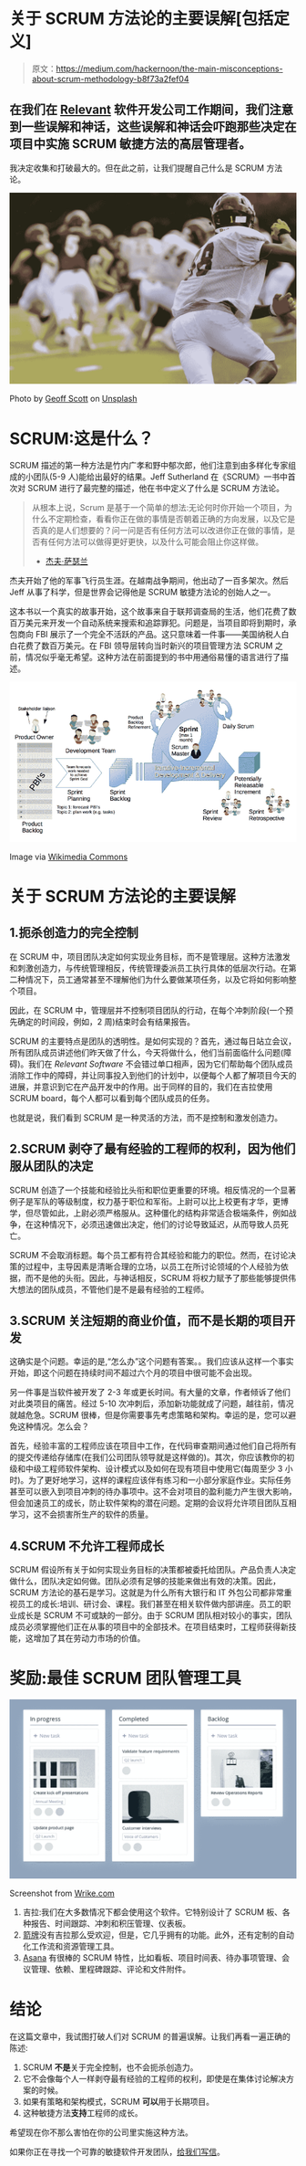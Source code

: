 # 关于 SCRUM 方法论的主要误解[包括定义]

> 原文：<https://medium.com/hackernoon/the-main-misconceptions-about-scrum-methodology-b8f73a2fef04>

## 在我们在 [Relevant](https://relevant.software/) 软件开发公司工作期间，我们注意到一些误解和神话，这些误解和神话会吓跑那些决定在项目中实施 SCRUM 敏捷方法的高层管理者。

我决定收集和打破最大的。但在此之前，让我们提醒自己什么是 SCRUM 方法论。

![](img/30c1d4ba5fffd30eec16d0fe1760760f.png)

Photo by [Geoff Scott](https://unsplash.com/@gscott16?utm_source=unsplash&utm_medium=referral&utm_content=creditCopyText) on [Unsplash](https://unsplash.com/search/photos/american-football?utm_source=unsplash&utm_medium=referral&utm_content=creditCopyText)

# SCRUM:这是什么？

SCRUM 描述的第一种方法是竹内广孝和野中郁次郎，他们注意到由多样化专家组成的小团队(5-9 人)能给出最好的结果。Jeff Sutherland 在《SCRUM》一书中首次对 SCRUM 进行了最完整的描述，他在书中定义了什么是 SCRUM 方法论。

> 从根本上说，Scrum 是基于一个简单的想法:无论何时你开始一个项目，为什么不定期检查，看看你正在做的事情是否朝着正确的方向发展，以及它是否真的是人们想要的？问一问是否有任何方法可以改进你正在做的事情，是否有任何方法可以做得更好更快，以及什么可能会阻止你这样做。
> - [杰夫·萨瑟兰](https://medium.com/u/1612936bed4e?source=post_page-----b8f73a2fef04--------------------------------)

杰夫开始了他的军事飞行员生涯。在越南战争期间，他出动了一百多架次。然后 Jeff 从事了科学，但是世界会记得他是 SCRUM 敏捷方法论的创始人之一。

这本书以一个真实的故事开始，这个故事来自于联邦调查局的生活，他们花费了数百万美元来开发一个自动系统来搜索和追踪罪犯。问题是，当项目即将到期时，承包商向 FBI 展示了一个完全不活跃的产品。这只意味着一件事——美国纳税人白白花费了数百万美元。在 FBI 领导层转向当时新兴的项目管理方法 SCRUM 之前，情况似乎毫无希望。这种方法在前面提到的书中用通俗易懂的语言进行了描述。

![](img/8e186c1233d2d5fe2f535e810def23af.png)

Image via [Wikimedia Commons](https://commons.wikimedia.org/wiki/File:Scrum_Framework.png)

# 关于 SCRUM 方法论的主要误解

## 1.扼杀创造力的完全控制

在 SCRUM 中，项目团队决定如何实现业务目标，而不是管理层。这种方法激发和刺激创造力，与传统管理相反，传统管理委派员工执行具体的低层次行动。在第二种情况下，员工通常甚至不理解他们为什么要做某项任务，以及它将如何影响整个项目。

因此，在 SCRUM 中，管理层并不控制项目团队的行动，在每个冲刺阶段(一个预先确定的时间段，例如，2 周)结束时会有结果报告。

SCRUM 的主要特点是团队的透明性。是如何实现的？首先，通过每日站立会议，所有团队成员讲述他们昨天做了什么，今天将做什么，他们当前面临什么问题(障碍)。我们在 *Relevant Software* 不会错过单口相声，因为它们帮助每个团队成员消除工作中的障碍，并让同事投入到他们的计划中，以便每个人都了解项目今天的进展，并意识到它在产品开发中的作用。出于同样的目的，我们在吉拉使用 SCRUM board，每个人都可以看到每个团队成员的任务。

也就是说，我们看到 SCRUM 是一种灵活的方法，而不是控制和激发创造力。

## 2.SCRUM 剥夺了最有经验的工程师的权利，因为他们服从团队的决定

SCRUM 创造了一个技能和经验比头衔和职位更重要的环境。相反情况的一个显著例子是军队的等级制度，权力基于职位和军衔。上尉可以比上校更有才华，更博学，但尽管如此，上尉必须严格服从。这种僵化的结构非常适合极端条件，例如战争，在这种情况下，必须迅速做出决定，他们的讨论导致延迟，从而导致人员死亡。

SCRUM 不会取消标题。每个员工都有符合其经验和能力的职位。然而，在讨论决策的过程中，主导因素是清晰合理的立场，以员工在所讨论领域的个人经验为依据，而不是他的头衔。因此，与神话相反，SCRUM 将权力赋予了那些能够提供伟大想法的团队成员，不管他们是不是最有经验的工程师。

## 3.SCRUM 关注短期的商业价值，而不是长期的项目开发

这确实是个问题。幸运的是,“怎么办”这个问题有答案。。我们应该从这样一个事实开始，即这个问题在持续时间不超过六个月的项目中很可能不会出现。

另一件事是当软件被开发了 2-3 年或更长时间。有大量的文章，作者倾诉了他们对此类项目的痛苦。经过 5-10 次冲刺后，添加新功能就成了问题，越往前，情况就越危急。SCRUM 很棒，但是你需要事先考虑策略和架构。幸运的是，您可以避免这种情况。怎么会？

首先，经验丰富的工程师应该在项目中工作，在代码审查期间通过他们自己将所有的提交传递给存储库(在我们公司团队领导就是这样做的)。其次，你应该教你的初级和中级工程师软件架构、设计模式以及如何在现有项目中使用它(每周至少 3 小时)。为了更好地学习，这样的课程应该伴有练习和一小部分家庭作业。实际任务甚至可以嵌入到项目冲刺的待办事项中。这不会对项目的盈利能力产生很大影响，但会加速员工的成长，防止软件架构的潜在问题。定期的会议将允许项目团队互相学习，这不会损害所生产的软件的质量。

## 4.SCRUM 不允许工程师成长

SCRUM 假设所有关于如何实现业务目标的决策都被委托给团队。产品负责人决定做什么，团队决定如何做。团队必须有足够的技能来做出有效的决策。因此，SCRUM 方法论的基石是学习。这就是为什么所有大银行和 IT 外包公司都非常重视员工的成长:培训、研讨会、课程。我们甚至在相关软件做内部讲座。员工的职业成长是 SCRUM 不可或缺的一部分。由于 SCRUM 团队相对较小的事实，团队成员必须掌握他们正在从事的项目中的全部技术。在项目结束时，工程师获得新技能，这增加了其在劳动力市场的价值。

# 奖励:最佳 SCRUM 团队管理工具

![](img/258cb2091c26f1ae6b35b0fc182cc5fd.png)

Screenshot from [Wrike.com](https://www.wrike.com)

1.  吉拉:我们在大多数情况下都会使用这个软件。它特别设计了 SCRUM 板、各种报告、时间跟踪、冲刺和积压管理、仪表板。
2.  [箭牌](https://www.wrike.com)没有吉拉那么受欢迎，但是，它几乎拥有的功能。此外，还有定制的自动化工作流和资源管理工具。
3.  [Asana](https://asana.com/) 有很棒的 SCRUM 特性，比如看板、项目时间表、待办事项管理、会议管理、依赖、里程碑跟踪、评论和文件附件。

# 结论

在这篇文章中，我试图打破人们对 SCRUM 的普遍误解。让我们再看一遍正确的陈述:

1.  SCRUM **不是**关于完全控制，也不会扼杀创造力。
2.  它不会像每个人一样剥夺最有经验的工程师的权利，即使是在集体讨论解决方案的时候。
3.  如果有策略和架构模式，SCRUM **可以**用于长期项目。
4.  这种敏捷方法**支持**工程师的成长。

希望现在你不那么害怕在你的公司里实施这种方法。

如果你正在寻找一个可靠的敏捷软件开发团队，[给我们写信](https://relevant.software/contact-us/)。